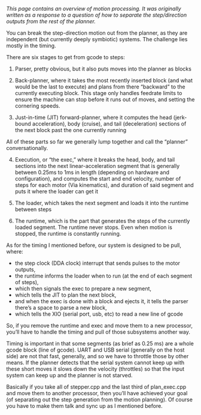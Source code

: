 _This page contains an overview of motion processing. It was originally written as a response to a question of how to separate the step/direction outputs from the rest of the planner._

You can break the step-direction motion out from the planner, as they are independent (but currently deeply symbiotic) systems. The challenge lies mostly in the timing.

There are six  stages to get from gcode to steps:

1. Parser, pretty obvious, but it also puts moves into the planner as blocks

2. Back-planner, where it takes the most recently inserted block (and what would be the last to execute) and plans from there “backward” to the currently executing block. This stage only handles feedrate limits to ensure the machine can stop before it runs out of moves, and setting the cornering speeds.

3. Just-in-time (JIT) forward-planner, where it computes the head (jerk-bound acceleration), body (cruise), and tail (deceleration) sections of the next block past the one currently running

All of these parts so far we generally lump together and call the “planner” conversationally.

4. Execution, or “the exec,” where it breaks the head, body, and tail sections into the next linear-acceleration segment that is generally between 0.25ms to 1ms in length (depending on hardware and configuration), and computes the start and end velocity, number of steps for each motor (Via kinematics), and duration of said segment and puts it where the loader can get it

5. The loader, which takes the next segment and loads it into the runtime between steps

6. The runtime, which is the part that generates the steps of the currently loaded segment. The runtime never stops. Even when motion is stopped, the runtime is constantly running.

As for the timing I mentioned before, our system is designed to be pull, where:
- the step clock (DDA clock) interrupt that sends pulses to the motor outputs,
- the runtime informs the loader when to run (at the end of each segment of steps),
- which then signals the exec to prepare a new segment,
- which tells the JIT to plan the next block,
- and when the exec is done with a block and ejects it, it tells the parser there’s a space to parse a new block,
- which tells the XIO (serial port, usb, etc) to read a new line of gcode

So, if you remove the runtime and exec and move them to a new processor, you’ll have to handle the timing and pull of those subsystems another way.

Timing is important in that some segments (as brief as 0.25 ms) are a whole gcode block (line of gcode). UART and USB serial (generally on the host side) are not that fast, generally, and so we have to throttle those by other means. If the planner detects that the serial system cannot keep up with these short moves it slows down the velocity (throttles) so that the input system can keep up and the planner is not starved.

Basically if you take all of stepper.cpp and the last third of plan_exec.cpp and move them to another processor, then you’ll have achieved your goal (of separating out the step generation from the motion planning). Of course you have to make them talk and sync up as I mentioned before.
